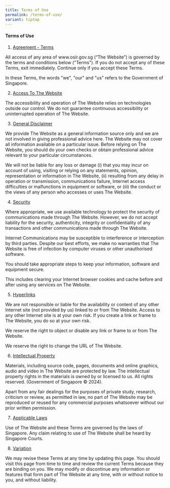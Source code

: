 ```yaml
---
title: Terms of Use
permalink: /terms-of-use/
variant: tiptap
---
```

<h4><strong>Terms of Use</strong></h4>
<ol data-tight="true" class="tight">
<li>
<p><u>Agreement - Terms</u>
</p>
</li>
</ol>
<p>All access of any area of&nbsp;<a rel="noopener noreferrer nofollow" target="_blank">www.osir.gov.sg</a>&nbsp;(“The
Website”) is governed by the terms and conditions below ("Terms"). If you
do not accept any of these Terms, exit immediately. Continue only if you
accept these Terms.</p>
<p>In these Terms, the words "we", "our" and "us" refers to the Government
of Singapore.</p>
<ol start="2" data-tight="true" class="tight">
<li>
<p><u>Access To The Website</u>
</p>
</li>
</ol>
<p>The accessibility and operation of The Website relies on technologies
outside our control. We do not guarantee continuous accessibility or uninterrupted
operation of The Website.</p>
<ol start="3" data-tight="true" class="tight">
<li>
<p><u>General Disclaimer</u>
</p>
</li>
</ol>
<p>We provide The Website as a general information source only and we are
not involved in giving professional advice here. The Website may not cover
all information available on a particular issue. Before relying on The
Website, you should do your own checks or obtain professional advice relevant
to your particular circumstances.</p>
<p>We will not be liable for any loss or damage (i) that you may incur on
account of using, visiting or relying on any statements, opinion, representation
or information in The Website, (ii) resulting from any delay in operation
or transmission, communications failure, Internet access difficulties or
malfunctions in equipment or software, or (iii) the conduct or the views
of any person who accesses or uses The Website.</p>
<ol start="4" data-tight="true" class="tight">
<li>
<p><u>Security</u>
</p>
</li>
</ol>
<p>Where appropriate, we use available technology to protect the security
of communications made through The Website. However, we do not accept liability
for the security, authenticity, integrity or confidentiality of any transactions
and other communications made through The Website.</p>
<p>Internet Communications may be susceptible to interference or interception
by third parties. Despite our best efforts, we make no warranties that
The Website is free of infection by computer viruses or other unauthorised
software.</p>
<p>You should take appropriate steps to keep your information, software and
equipment secure.</p>
<p>This includes clearing your Internet browser cookies and cache before
and after using any services on The Website.</p>
<ol start="5" data-tight="true" class="tight">
<li>
<p><u>Hyperlinks</u>
</p>
</li>
</ol>
<p>We are not responsible or liable for the availability or content of any
other Internet site (not provided by us) linked to or from The Website.
Access to any other Internet site is at your own risk. If you create a
link or frame to The Website, you do so at your own risk.</p>
<p>We reserve the right to object or disable any link or frame to or from
The Website.</p>
<p>We reserve the right to change the URL of The Website.</p>
<ol start="6" data-tight="true" class="tight">
<li>
<p><u>Intellectual Property</u>
</p>
</li>
</ol>
<p>Materials, including source code, pages, documents and online graphics,
audio and video in The Website are protected by law. The intellectual property
rights in the materials is owned by or licensed to us. All rights reserved.
(Government of Singapore © 2024).</p>
<p>Apart from any fair dealings for the purposes of private study, research,
criticism or review, as permitted in law, no part of The Website may be
reproduced or reused for any commercial purposes whatsoever without our
prior written permission.</p>
<ol start="7" data-tight="true" class="tight">
<li>
<p><u>Applicable Laws</u>
</p>
</li>
</ol>
<p>Use of The Website and these Terms are governed by the laws of Singapore.
Any claim relating to use of The Website shall be heard by Singapore Courts.</p>
<ol start="8" data-tight="true" class="tight">
<li>
<p><u>Variation</u>
</p>
</li>
</ol>
<p>We may revise these Terms at any time by updating this page. You should
visit this page from time to time and review the current Terms because
they are binding on you. We may modify or discontinue any information or
features that form part of The Website at any time, with or without notice
to you, and without liability.</p>
<p>&nbsp;</p>